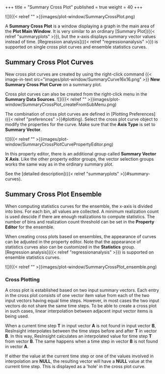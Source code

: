 +++
title = "Summary Cross Plot"
published = true
weight = 40
+++

![]({{< relref "" >}}images/plot-window/SummaryCrossPlot.png)

A **Summary Cross Plot** is a window displaying a graph in the main area of the **Plot Main Window**. It is very similar to an ordinary [Summary Plot]({{< relref "summaryplots" >}}), but the x-axis displays summary vector values instead of time. [Regression analysis]({{< relref "regressionanalysis" >}}) is supported on single cross plot curves and ensemble statistics curves.

## Summary Cross Plot Curves
New cross plot curves are created by using the right-click command {{< image-in-text src="images/plot-window/SummaryCurve16x16.png" >}} **New Summary Cross Plot Curve** on a summary plot. 

Cross plot curves can also be created from the right-click menu in the **Summary Data Sources**. 
![]({{< relref "" >}}images/plot-window/SummaryCrossPlot_createFromSubMenu.png)

The combination of cross plot curves are defined in [Plotting Preferences]({{< relref "preferences" >}}#plotting). Select the cross plot curve object to modify the properties for the curve. Make sure that the **Axis Type** is set to **Summary Vector**.

![]({{< relref "" >}}images/plot-window/SummaryCrossPlotCurvePropertyEditor.png)

In this property editor, there is an additional group called **Summary Vector X Axis**. Like the other property editor groups, the vector selection groups works the same way as in the ordinary summary plot. 

See the [detailed description]({{< relref "summaryplots" >}}#summary-curves).

## Summary Cross Plot Ensemble

When computing statistics curves for the ensemble, the x-axis is divided into bins. For each bin, all values are collected. A minimum realization count is used descide if there are enough realizations to compute statistics. The number of bins and realization count threshold can be set in the **Property Editor** for the ensemble.

When creating cross plots based on ensembles, the appearance of curves can be adjusted in the property editor. Note that the appearance of statistics curves also can be customized in the **Statistics** group. [Regression analysis]({{< relref "regressionanalysis" >}}) is supported on ensemble statistics curves.

![]({{< relref "" >}}images/plot-window/SummaryCrossPlot_ensemble.png)


### Cross Plotting
A cross plot is established based on two input summary vectors. Each entry in the cross plot consists of one vector item value from each of the two input vectors having equal time steps. However, in most cases the two input vectors do not share the same time steps. To be able to create a cross plot in such cases, linear interpolation between adjacent input vector items is being used.

When a current time step **T** in input vector **A** is not found in input vector **B**, ResInsight interpolates between the time steps before and after **T** in vector **B**. In this way, ResInsight calculates an interpolated value for time step **T** from vector **B**. The same happens when a time step in vector **B** is not found in vector **A**.

If either the value at the current time step or one of the values involved in interpolation are **NULL**, the resulting vector will have a **NULL** value at the current time step. This is displayed as a 'hole' in the cross plot curve.

